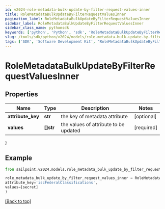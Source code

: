 ```yaml
---
id: v2024-role-metadata-bulk-update-by-filter-request-values-inner
title: RoleMetadataBulkUpdateByFilterRequestValuesInner
pagination_label: RoleMetadataBulkUpdateByFilterRequestValuesInner
sidebar_label: RoleMetadataBulkUpdateByFilterRequestValuesInner
sidebar_class_name: pythonsdk
keywords: ['python', 'Python', 'sdk', 'RoleMetadataBulkUpdateByFilterRequestValuesInner', 'V2024RoleMetadataBulkUpdateByFilterRequestValuesInner'] 
slug: /tools/sdk/python/v2024/models/role-metadata-bulk-update-by-filter-request-values-inner
tags: ['SDK', 'Software Development Kit', 'RoleMetadataBulkUpdateByFilterRequestValuesInner', 'V2024RoleMetadataBulkUpdateByFilterRequestValuesInner']
---
```


# RoleMetadataBulkUpdateByFilterRequestValuesInner


## Properties

Name | Type | Description | Notes
------------ | ------------- | ------------- | -------------
**attribute_key** | **str** | the key of metadata attribute | [optional] 
**values** | **[]str** | the values of attribute to be updated | [required]
}

## Example

```python
from sailpoint.v2024.models.role_metadata_bulk_update_by_filter_request_values_inner import RoleMetadataBulkUpdateByFilterRequestValuesInner

role_metadata_bulk_update_by_filter_request_values_inner = RoleMetadataBulkUpdateByFilterRequestValuesInner(
attribute_key='iscFederalClassifications',
values=[secret]
)

```
[[Back to top]](#) 

